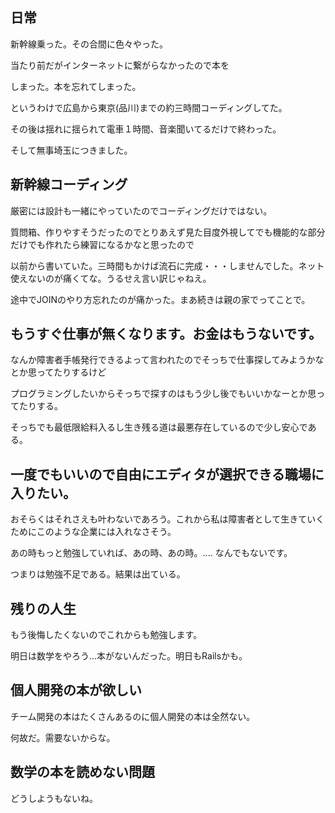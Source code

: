 ## 日常

新幹線乗った。その合間に色々やった。

当たり前だがインターネットに繋がらなかったので本を

しまった。本を忘れてしまった。

というわけで広島から東京(品川)までの約三時間コーディングしてた。

その後は揺れに揺られて電車１時間、音楽聞いてるだけで終わった。

そして無事埼玉につきました。

## 新幹線コーディング

厳密には設計も一緒にやっていたのでコーディングだけではない。

質問箱、作りやすそうだったのでとりあえず見た目度外視してでも機能的な部分だけでも作れたら練習になるかなと思ったので

以前から書いていた。三時間もかけば流石に完成・・・しませんでした。ネット使えないのが痛くてな。うるせえ言い訳じゃねえ。

途中でJOINのやり方忘れたのが痛かった。まあ続きは親の家でってことで。

## もうすぐ仕事が無くなります。お金はもうないです。

なんか障害者手帳発行できるよって言われたのでそっちで仕事探してみようかなとか思ってたりするけど

プログラミングしたいからそっちで探すのはもう少し後でもいいかなーとか思ってたりする。

そっちでも最低限給料入るし生き残る道は最悪存在しているので少し安心である。

## 一度でもいいので自由にエディタが選択できる職場に入りたい。

おそらくはそれさえも叶わないであろう。これから私は障害者として生きていくためにこのような企業には入れなさそう。

あの時もっと勉強していれば、あの時、あの時。.... なんでもないです。

つまりは勉強不足である。結果は出ている。

## 残りの人生

もう後悔したくないのでこれからも勉強します。

明日は数学をやろう...本がないんだった。明日もRailsかも。

## 個人開発の本が欲しい

チーム開発の本はたくさんあるのに個人開発の本は全然ない。

何故だ。需要ないからな。

## 数学の本を読めない問題

どうしようもないね。
